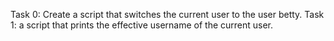 Task 0: Create a script that switches the current user to the user betty.
Task 1: a script that prints the effective username of the current user.
